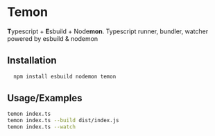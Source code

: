 # Temon

**T**ypescript + **E**sbuild + Node**mon**. Typescript runner, bundler, watcher powered by esbuild & nodemon

## Installation

```bash
  npm install esbuild nodemon temon
```

## Usage/Examples

```bash
temon index.ts
temon index.ts --build dist/index.js
temon index.ts --watch
```
